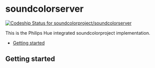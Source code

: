 
# soundcolorserver

[![Codeship Status for soundcolorproject/soundcolorserver](https://app.codeship.com/projects/1de96a30-597c-0138-9d4f-324044434575/status?branch=master)](https://app.codeship.com/projects/391460)

This is the Philips Hue integrated soundcolorproject implementation.

* [Getting started]

[Getting started]: #getting-started
## Getting started
